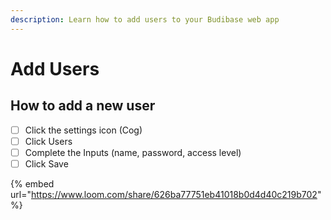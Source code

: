 ```yaml
---
description: Learn how to add users to your Budibase web app
---
```


# Add Users

## How to add a new user

* [ ] Click the settings icon \(Cog\)
* [ ] Click Users
* [ ] Complete the Inputs \(name, password, access level\)
* [ ] Click Save

{% embed url="https://www.loom.com/share/626ba77751eb41018b0d4d40c219b702" %}





